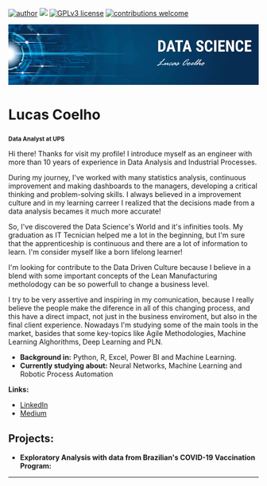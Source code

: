 [![author](https://img.shields.io/badge/author-lucascoelho-red.svg)](https://www.linkedin.com/in/lucas-tcoelho) [![](https://img.shields.io/badge/python-3.10+-blue.svg)](https://www.python.org/downloads/release/python-365/) [![GPLv3 license](https://img.shields.io/badge/License-GPLv3-blue.svg)](http://perso.crans.org/besson/LICENSE.html) [![contributions welcome](https://img.shields.io/badge/contributions-welcome-brightgreen.svg?style=flat)](https://github.com/LucasTouzoCoelho/data_science/issues)

<p align="center">
  <img src="banner.png" >
</p>

# Lucas Coelho
<sub>**Data Analyst at UPS**</sub>

Hi there! Thanks for visit my profile! I introduce myself as an engineer with more than 10 years of experience in Data Analysis and Industrial Processes. 

During my journey, I've worked with many statistics analysis, continuous improvement and making dashboards to the managers, developing a critical thinking and problem-solving skills. I always believed in a improvement culture and in my learning carreer I realized that the decisions made from a data analysis becames it much more accurate!

So, I've discovered the Data Science's World and it's infinities tools. My graduation as IT Tecnician helped me a lot in the beginning, but I'm sure that the apprenticeship is continuous and there are a lot of information to learn. I'm consider myself like a born lifelong learner!

I'm looking for contribute to the Data Driven Culture because I believe in a blend with some important concepts of the Lean Manufacturing metholodogy can be so powerfull to change a business level.

I try to be very assertive and inspiring in my comunication, because I really believe the people make the diference in all of this changing process, and this have a direct impact, not just in the business enviroment, but also in the final client experience. Nowadays I'm studying some of the main tools in the market, basides that some key-topics like Agile Methodologies, Machine Learning Alghorithms, Deep Learning and PLN. 

* **Background in:** Python, R, Excel, Power BI and Machine Learning. 
* **Currently studying about:** Neural Networks, Machine Learning and Robotic Process Automation

**Links:**
* [LinkedIn](https://www.linkedin.com/in/lucas-tcoelho/)
* [Medium](https://medium.com/@lucastouzopro)


## Projects:

* **Exploratory Analysis with data from Brazilian's COVID-19 Vaccination Program:** 


---
